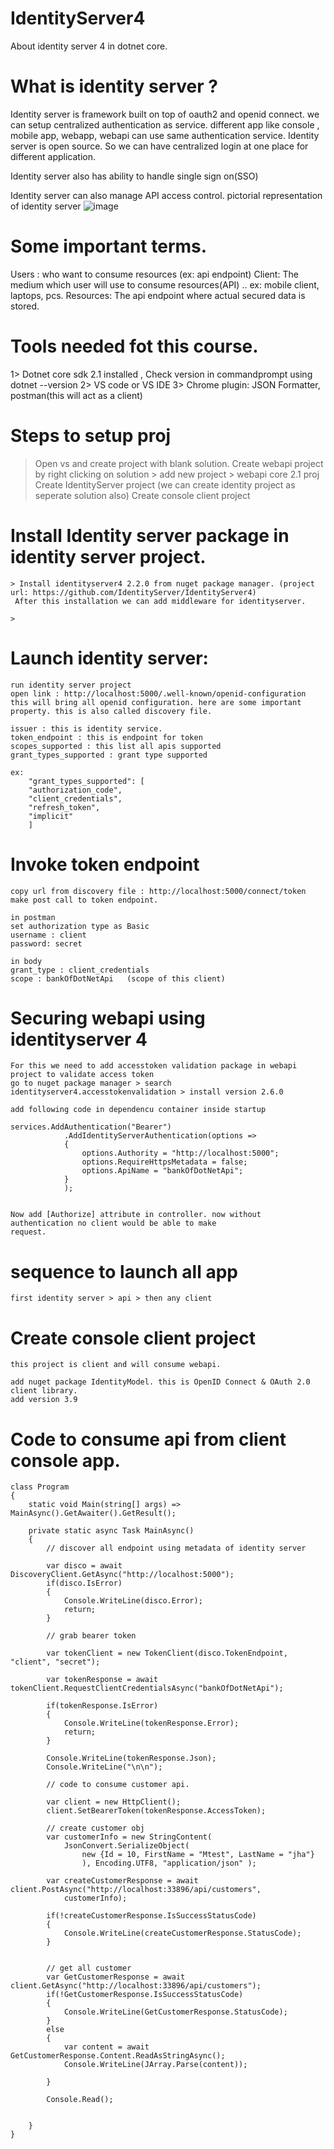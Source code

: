 # IdentityServer4
About identity server 4 in dotnet core.

# What is identity server ?

Identity server is framework built on top of oauth2 and openid connect. we can setup centralized authentication as service. different app like console , mobile app, webapp, webapi can use same authentication service. Identity server is open source.
So we can have centralized login at one place for different application.

Identity server also has ability to handle single sign on(SSO)

Identity server can also manage API access control. pictorial representation of identity server ![image](https://user-images.githubusercontent.com/3676282/128994368-041344f7-4b19-43b8-a984-054a850d81ed.png)


# Some important terms.
  Users : who want to consume resources (ex: api endpoint)
  Client: The medium which user will use to consume resources(API) .. ex: mobile client, laptops, pcs.
  Resources: The api endpoint where actual secured data is stored.
  
# Tools needed fot this course.
  1> Dotnet core sdk 2.1 installed , Check version in commandprompt using dotnet --version
  2> VS code or VS IDE
  3> Chrome plugin: JSON Formatter, postman(this will act as a client)
  
# Steps to setup proj
  > Open vs and create project with blank solution.
  > Create webapi project by right clicking on solution > add new project > webapi core 2.1 proj 
  > Create IdentityServer project (we can create identity project as seperate solution also)
  > Create console client project
  
# Install Identity server package in identity server project.

	> Install identityserver4 2.2.0 from nuget package manager. (project url: https://github.com/IdentityServer/IdentityServer4)
	 After this installation we can add middleware for identityserver.

	>

# Launch identity server:
	run identity server project
	open link : http://localhost:5000/.well-known/openid-configuration
	this will bring all openid configuration. here are some important property. this is also called discovery file.

	issuer : this is identity service.
	token_endpoint : this is endpoint for token
	scopes_supported : this list all apis supported
	grant_types_supported : grant type supported 

	ex:
	    "grant_types_supported": [
		"authorization_code",
		"client_credentials",
		"refresh_token",
		"implicit"
		]

#  Invoke token endpoint

	copy url from discovery file : http://localhost:5000/connect/token
	make post call to token endpoint.

	in postman 
	set authorization type as Basic
	username : client
	password: secret

	in body
	grant_type : client_credentials
	scope : bankOfDotNetApi   (scope of this client) 


# Securing webapi using identityserver 4

	For this we need to add accesstoken validation package in webapi project to validate access token
	go to nuget package manager > search identityserver4.accesstokenvalidation > install version 2.6.0

	add following code in dependencu container inside startup

	services.AddAuthentication("Bearer")
                .AddIdentityServerAuthentication(options =>
                {
                    options.Authority = "http://localhost:5000";
                    options.RequireHttpsMetadata = false;
                    options.ApiName = "bankOfDotNetApi";
                }
                );


	Now add [Authorize] attribute in controller. now without authentication no client would be able to make
	request.

# sequence to launch all app

	first identity server > api > then any client

# Create console client project

	this project is client and will consume webapi. 

	add nuget package IdentityModel. this is OpenID Connect & OAuth 2.0 client library.
	add version 3.9

# Code to consume api from client console app.

	class Program
    {
        static void Main(string[] args) => MainAsync().GetAwaiter().GetResult();

        private static async Task MainAsync()
        {
            // discover all endpoint using metadata of identity server

            var disco = await DiscoveryClient.GetAsync("http://localhost:5000");
            if(disco.IsError)
            {
                Console.WriteLine(disco.Error);
                return;
            }

            // grab bearer token

            var tokenClient = new TokenClient(disco.TokenEndpoint, "client", "secret");

            var tokenResponse = await tokenClient.RequestClientCredentialsAsync("bankOfDotNetApi");

            if(tokenResponse.IsError)
            {
                Console.WriteLine(tokenResponse.Error);
                return;
            }

            Console.WriteLine(tokenResponse.Json);
            Console.WriteLine("\n\n");

            // code to consume customer api.

            var client = new HttpClient();
            client.SetBearerToken(tokenResponse.AccessToken);

            // create customer obj
            var customerInfo = new StringContent(
                JsonConvert.SerializeObject(
                    new {Id = 10, FirstName = "Mtest", LastName = "jha"}
                    ), Encoding.UTF8, "application/json" );

            var createCustomerResponse = await client.PostAsync("http://localhost:33896/api/customers",
                customerInfo);

            if(!createCustomerResponse.IsSuccessStatusCode)
            {
                Console.WriteLine(createCustomerResponse.StatusCode);
            }


            // get all customer
            var GetCustomerResponse = await client.GetAsync("http://localhost:33896/api/customers");
            if(!GetCustomerResponse.IsSuccessStatusCode)
            {
                Console.WriteLine(GetCustomerResponse.StatusCode);
            }
            else
            {
                var content = await GetCustomerResponse.Content.ReadAsStringAsync();
                Console.WriteLine(JArray.Parse(content));

            }

            Console.Read();


        }
    }


# 




